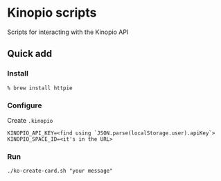 # Kinopio scripts

Scripts for interacting with the Kinopio API

## Quick add

### Install

```
% brew install httpie
```

### Configure

Create `.kinopio`

```
KINOPIO_API_KEY=<find using `JSON.parse(localStorage.user).apiKey`>
KINOPIO_SPACE_ID=<it's in the URL>
```

### Run

```
./ko-create-card.sh "your message"
```
